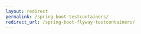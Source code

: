 ```yaml
---
layout: redirect
permalink: /spring-boot-testcontainers/
redirect_url: /spring-boot-flyway-testcontainers/
---
```

